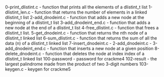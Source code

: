 0-print_dlistint.c - function that prints all the elements of a dlistint_t list
1-dlistint_len.c - function that returns the number of elements in a linked dlistint_t list
2-add_dnodeint.c - function that adds a new node at the beginning of a dlistint_t list
3-add_dnodeint_end.c - function that adds a new node at the end of a dlistint_t list
4-free_dlistint.c - function that frees a dlistint_t list.
5-get_dnodeint.c - function that returns the nth node of a dlistint_t linked list
6-sum_dlistint.c - function that returns the sum of all the data (n) of a dlistint_t linked list
7-insert_dnodeint.c -
2-add_dnodeint.c -
3-add_dnodeint_end.c - function that inserts a new node at a given position
8-delete_dnodeint.c - function that deletes the node at index index of a dlistint_t linked list
100-password - password for crackme4
102-result - the largest palindrome made from the product of two 3-digit numbers
103-keygen.c - keygen for crackme5
